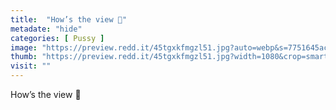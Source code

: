 ```yaml
---
title:  "How’s the view 🥰"
metadate: "hide"
categories: [ Pussy ]
image: "https://preview.redd.it/45tgxkfmgzl51.jpg?auto=webp&s=7751645ac8af555ddab288cbed4a456accfaa23c"
thumb: "https://preview.redd.it/45tgxkfmgzl51.jpg?width=1080&crop=smart&auto=webp&s=c6d305d0dbbab1890a6fa1528bf88722b2dcd11c"
visit: ""
---
```

How’s the view 🥰
